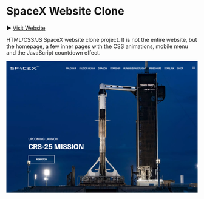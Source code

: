 # SpaceX Website Clone
▶️
[Visit Website](https://webspacex.netlify.app/starship.html)




HTML/CSS/JS SpaceX website clone project. It is not the entire website, but the homepage, a few inner pages with the CSS animations, mobile menu and the JavaScript countdown effect.

![SpaceX Website](img/screen.jpg)
